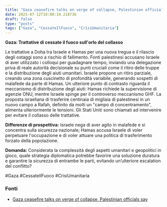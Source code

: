 ```yaml
---
title: "Gaza ceasefire talks on verge of collapse, Palestinian officials say"
date: 2025-07-12T18:00:19.218736
draft: false
type: "posts"
tags: ["Gaza", "CessateIlFuoco", "CrisiUmanitaria"]
---
```


**Gaza: Trattative di cessate il fuoco sull'orlo del collasso**

Le trattative a Doha tra Israele e Hamas per una nuova tregua e il rilascio degli ostaggi sono a rischio di fallimento.  Fonti palestinesi accusano Israele di aver utilizzato i colloqui per guadagnare tempo, inviando una delegazione priva di reale autorità decisionale su punti cruciali come il ritiro delle truppe e la distribuzione degli aiuti umanitari.  Israele propone un ritiro parziale, creando una zona cuscinetto di profondità variabile, generando sospetti di malafede da parte di Hamas.  Un ulteriore punto di contrasto riguarda il meccanismo di distribuzione degli aiuti: Hamas richiede la supervisione di agenzie ONU, mentre Israele spinge per il controverso meccanismo GHF.  La proposta israeliana di trasferire centinaia di migliaia di palestinesi in un nuovo campo a Rafah, definito da molti un "campo di concentramento", alimenta ulteriormente le tensioni.  Gli Stati Uniti sono chiamati ad intervenire per evitare il collasso delle trattative.

**Differenze di prospettiva:**  Israele nega di aver agito in malafede e si concentra sulla sicurezza nazionale; Hamas accusa Israele di voler perpetuare l'occupazione e di voler attuare una politica di trasferimento forzato della popolazione.

**Domanda:**  Considerata la complessità degli aspetti umanitari e geopolitici in gioco, quale strategia diplomatica potrebbe favorire una soluzione duratura e garantire la sicurezza di entrambe le parti, evitando un’ulteriore escalation del conflitto?

#Gaza #CessateIlFuoco #CrisiUmanitaria


### Fonti
- [Gaza ceasefire talks on verge of collapse, Palestinian officials say](https://www.bbc.com/news/articles/cqjq9p87vdvo)
